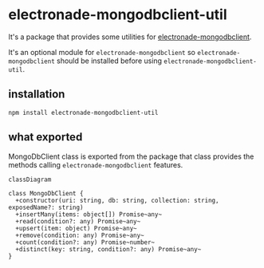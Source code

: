 # electronade-mongodbclient-util

It's a package that provides some utilities for [electronade-mongodbclient](https://electronade-mongodbclient.netlify.app).

It's an optional module for `electronade-mongodbclient` so `electronade-mongodbclient` should be installed before using `electronade-mongodbclient-util`.

## installation
``` shell
npm install electronade-mongodbclient-util
```
## what exported

MongoDbClient class is exported from the package that class provides the methods calling `electronade-mongodbclient` features.

``` mermaid
classDiagram

class MongoDbClient {
  +constructor(uri: string, db: string, collection: string, exposedName?: string)
  +insertMany(items: object[]) Promise~any~
  +read(condition?: any) Promise~any~
  +upsert(item: object) Promise~any~
  +remove(condition: any) Promise~any~
  +count(condition?: any) Promise~number~
  +distinct(key: string, condition?: any) Promise~any~
}
```

